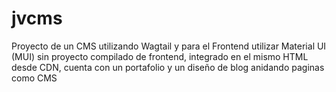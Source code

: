 # jvcms

Proyecto de un CMS utilizando Wagtail y  para el Frontend utilizar Material UI (MUI) sin proyecto compilado de frontend, integrado en el mismo HTML desde CDN, cuenta con un portafolio y un diseño de blog anidando paginas como CMS

